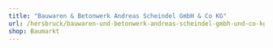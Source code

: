 ```yaml
---
title: "Bauwaren & Betonwerk Andreas Scheindel GmbH & Co KG"
url: /hersbruck/bauwaren-und-betonwerk-andreas-scheindel-gmbh-und-co-kg/
shop: Baumarkt
---
```

